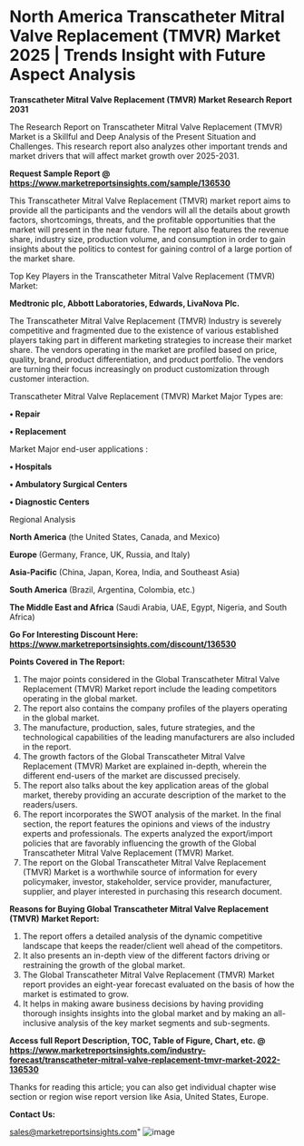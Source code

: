 # North America Transcatheter Mitral Valve Replacement (TMVR) Market 2025 | Trends Insight with Future Aspect Analysis

<strong>Transcatheter Mitral Valve Replacement (TMVR) Market Research Report 2031</strong>

The Research Report on Transcatheter Mitral Valve Replacement (TMVR) Market is a Skillful and Deep Analysis of the Present Situation and Challenges. This research report also analyzes other important trends and market drivers that will affect market growth over 2025-2031.

<strong>Request Sample Report @ <a href=https://www.marketreportsinsights.com/sample/136530>https://www.marketreportsinsights.com/sample/136530</a></strong>

This Transcatheter Mitral Valve Replacement (TMVR) market report aims to provide all the participants and the vendors will all the details about growth factors, shortcomings, threats, and the profitable opportunities that the market will present in the near future. The report also features the revenue share, industry size, production volume, and consumption in order to gain insights about the politics to contest for gaining control of a large portion of the market share.

Top Key Players in the Transcatheter Mitral Valve Replacement (TMVR) Market:

<strong>Medtronic plc, Abbott Laboratories, Edwards, LivaNova Plc.</strong>

The Transcatheter Mitral Valve Replacement (TMVR) Industry is severely competitive and fragmented due to the existence of various established players taking part in different marketing strategies to increase their market share. The vendors operating in the market are profiled based on price, quality, brand, product differentiation, and product portfolio. The vendors are turning their focus increasingly on product customization through customer interaction.

Transcatheter Mitral Valve Replacement (TMVR) Market Major Types are:

<strong>• Repair

• Replacement</strong>

Market Major end-user applications :

<strong>• Hospitals

• Ambulatory Surgical Centers

• Diagnostic Centers</strong>

Regional Analysis

</u><strong><b>North America</b></strong> (the United States, Canada, and Mexico)

<strong><b>Europe </b></strong>(Germany, France, UK, Russia, and Italy)

<strong><b>Asia-Pacific</b></strong> (China, Japan, Korea, India, and Southeast Asia)

<strong><b>South America</b></strong> (Brazil, Argentina, Colombia, etc.)

<strong><b>The Middle East and Africa</b></strong> (Saudi Arabia, UAE, Egypt, Nigeria, and South Africa)

<strong>Go For Interesting Discount Here: <a href=https://www.marketreportsinsights.com/discount/136530>https://www.marketreportsinsights.com/discount/136530</a></strong>

<strong>Points Covered in The Report:</strong>
<ol>
  <li>The major points considered in the Global Transcatheter Mitral Valve Replacement (TMVR) Market report include the leading competitors operating in the global market.</li>
  <li>The report also contains the company profiles of the players operating in the global market.</li>
  <li>The manufacture, production, sales, future strategies, and the technological capabilities of the leading manufacturers are also included in the report.</li>
  <li>The growth factors of the Global Transcatheter Mitral Valve Replacement (TMVR) Market are explained in-depth, wherein the different end-users of the market are discussed precisely.</li>
  <li>The report also talks about the key application areas of the global market, thereby providing an accurate description of the market to the readers/users.</li>
  <li>The report incorporates the SWOT analysis of the market. In the final section, the report features the opinions and views of the industry experts and professionals. The experts analyzed the export/import policies that are favorably influencing the growth of the Global Transcatheter Mitral Valve Replacement (TMVR) Market.</li>
  <li>The report on the Global Transcatheter Mitral Valve Replacement (TMVR) Market is a worthwhile source of information for every policymaker, investor, stakeholder, service provider, manufacturer, supplier, and player interested in purchasing this research document.</li>
</ol>
<strong>Reasons for Buying Global Transcatheter Mitral Valve Replacement (TMVR) Market Report:</strong>

<ol>
  <li>The report offers a detailed analysis of the dynamic competitive landscape that keeps the reader/client well ahead of the competitors.</li>
  <li>It also presents an in-depth view of the different factors driving or restraining the growth of the global market.</li>
  <li>The Global Transcatheter Mitral Valve Replacement (TMVR) Market report provides an eight-year forecast evaluated on the basis of how the market is estimated to grow.</li>
  <li>It helps in making aware business decisions by having providing thorough insights insights into the global market and by making an all-inclusive analysis of the key market segments and sub-segments.</li>
</ol>
<strong>Access full Report Description, TOC, Table of Figure, Chart, etc. @ <a href=https://www.marketreportsinsights.com/industry-forecast/transcatheter-mitral-valve-replacement-tmvr-market-2022-136530>https://www.marketreportsinsights.com/industry-forecast/transcatheter-mitral-valve-replacement-tmvr-market-2022-136530</a></strong>


Thanks for reading this article; you can also get individual chapter wise section or region wise report version like Asia, United States, Europe.

<strong>Contact Us:</strong>

sales@marketreportsinsights.com"
![image](https://github.com/user-attachments/assets/1b994a8c-25c3-4b47-b481-39f6935e6b95)

